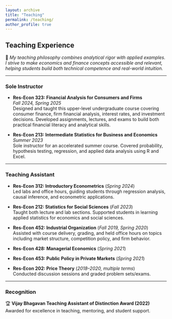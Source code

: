 ```yaml
---
layout: archive
title: "Teaching"
permalink: /teaching/
author_profile: true
---
```



## Teaching Experience

📌 *My teaching philosophy combines analytical rigor with applied examples.  
I strive to make economics and finance concepts accessible and relevant,  
helping students build both technical competence and real-world intuition.*

---

### Sole Instructor

- **Res-Econ 323: Financial Analysis for Consumers and Firms**  
  *Fall 2024, Spring 2025*  
  Designed and taught this upper-level undergraduate course covering consumer finance, firm financial analysis, interest rates, and investment decisions. Developed assignments, lectures, and exams to build both practical financial literacy and analytical skills.  

- **Res-Econ 213: Intermediate Statistics for Business and Economics**  
  *Summer 2023*  
  Sole instructor for an accelerated summer course. Covered probability, hypothesis testing, regression, and applied data analysis using R and Excel.  

---

### Teaching Assistant

- **Res-Econ 312: Introductory Econometrics** (*Spring 2024*)  
  Led labs and office hours, guiding students through regression analysis, causal inference, and econometric applications.  

- **Res-Econ 212: Statistics for Social Sciences** (*Fall 2023*)  
  Taught both lecture and lab sections. Supported students in learning applied statistics for economics and social sciences.  

- **Res-Econ 452: Industrial Organization** (*Fall 2019, Spring 2020*)  
  Assisted with course delivery, grading, and held office hours on topics including market structure, competition policy, and firm behavior.  

- **Res-Econ 428: Managerial Economics** (*Spring 2021*)  
- **Res-Econ 453: Public Policy in Private Markets** (*Spring 2021*)  
- **Res-Econ 202: Price Theory** (*2018–2020, multiple terms*)  
  Conducted discussion sessions and graded problem sets/exams.  

---

### Recognition

🏆 **Vijay Bhagavan Teaching Assistant of Distinction Award (2022)**  
Awarded for excellence in teaching, mentoring, and student support.  
